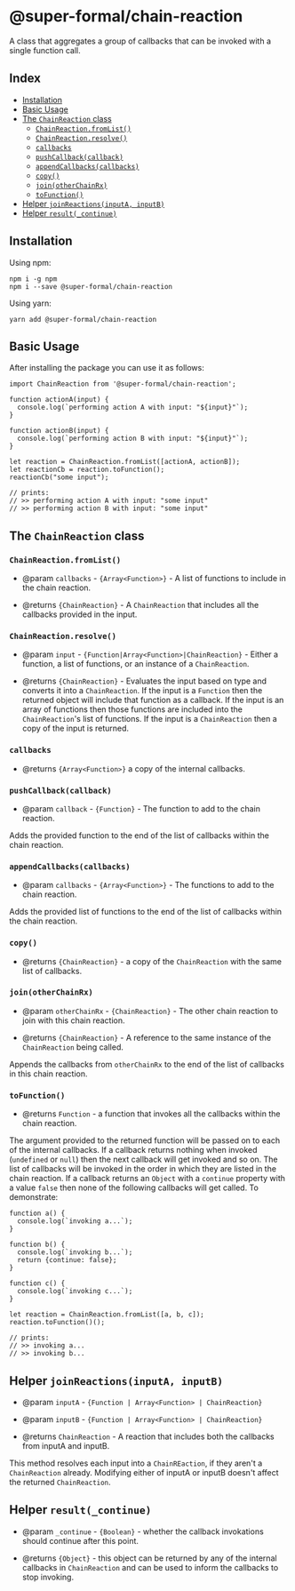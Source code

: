 # @super-formal/chain-reaction

A class that aggregates a group of callbacks that can be invoked with a single function call.

## Index

- [Installation](#installation)
- [Basic Usage](#basic-usage)
- [The `ChainReaction` class](#the-chainreaction-class)
  - [`ChainReaction.fromList()`](#chainreaction-fromlist)
  - [`ChainReaction.resolve()`](#chainreaction-resolve)
  - [`callbacks`](#chainreaction-callbacks)
  - [`pushCallback(callback)`](#chainreaction-pushcallback)
  - [`appendCallbacks(callbacks)`](#chainreaction-appendcallbacks)
  - [`copy()`](#chainreaction-copy)
  - [`join(otherChainRx)`](#chainreaction-join)
  - [`toFunction()`](#chainreaction-tofunction)
- [Helper `joinReactions(inputA, inputB)`](#helper-joinreactions)
- [Helper `result(_continue)`](#helper-result)


## Installation

Using npm:

```
npm i -g npm
npm i --save @super-formal/chain-reaction
```

Using yarn:

```
yarn add @super-formal/chain-reaction
```

## Basic Usage

After installing the package you can use it as follows:

```
import ChainReaction from '@super-formal/chain-reaction';

function actionA(input) {
  console.log(`performing action A with input: "${input}"`);
}

function actionB(input) {
  console.log(`performing action B with input: "${input}"`);
}

let reaction = ChainReaction.fromList([actionA, actionB]);
let reactionCb = reaction.toFunction();
reactionCb("some input");

// prints:
// >> performing action A with input: "some input"
// >> performing action B with input: "some input"
```

## The `ChainReaction` class

### <a id="chainreaction-fromlist"></a> `ChainReaction.fromList()`

- @param `callbacks` - `{Array<Function>}` - A list of functions to include in the chain reaction.

- @returns `{ChainReaction}` - A `ChainReaction` that includes all the callbacks provided in the input.

### <a id="chainreaction-resolve"></a> `ChainReaction.resolve()`

- @param `input` - `{Function|Array<Function>|ChainReaction}` - Either a function, a list of functions, or an instance of a `ChainReaction`.

- @returns `{ChainReaction}` - Evaluates the input based on type and converts it into a `ChainReaction`. If the input is a `Function` then the returned object will include that function as a callback. If the input is an array of functions then those functions are included into the `ChainReaction`'s list of functions. If the input is a `ChainReaction` then a copy of the input is returned.

### <a id="chainreaction-callbacks"></a> `callbacks`

- @returns `{Array<Function>}` a copy of the internal callbacks.

### <a id="chainreaction-pushcallback"></a> `pushCallback(callback)`

- @param `callback` - `{Function}` - The function to add to the chain reaction.

Adds the provided function to the end of the list of callbacks within the chain reaction.

### <a id="chainreaction-appendcallbacks"></a> `appendCallbacks(callbacks)`

- @param `callbacks` - `{Array<Function>}` - The functions to add to the chain reaction.

Adds the provided list of functions to the end of the list of callbacks within the chain reaction.

### <a id="chainreaction-copy"></a> `copy()`

- @returns `{ChainReaction}` - a copy of the `ChainReaction` with the same list of callbacks.

### <a id="chainreaction-join"></a> `join(otherChainRx)`

- @param `otherChainRx` - `{ChainReaction}` - The other chain reaction to join with this chain reaction.

- @returns `{ChainReaction}` - A reference to the same instance of the `ChainReaction` being called.

Appends the callbacks from `otherChainRx` to the end of the list of callbacks in this chain reaction.

### <a id="chainreaction-tofunction"></a> `toFunction()`

- @returns `Function` - a function that invokes all the callbacks within the chain reaction.

The argument provided to the returned function will be passed on to each of the internal callbacks. If a callback returns nothing when invoked (`undefined` or `null`) then the next callback will get invoked and so on. The list of callbacks will be invoked in the order in which they are listed in the chain reaction. If a callback returns an `Object` with a `continue` property with a value `false` then none of the following callbacks will get called. To demonstrate:

```
function a() {
  console.log(`invoking a...`);
}

function b() {
  console.log(`invoking b...`);
  return {continue: false};
}

function c() {
  console.log(`invoking c...`);
}

let reaction = ChainReaction.fromList([a, b, c]);
reaction.toFunction()();

// prints:
// >> invoking a...
// >> invoking b...
```

## <a id="helper-joinreactions"></a> Helper `joinReactions(inputA, inputB)`

- @param `inputA` - `{Function | Array<Function> | ChainReaction}`

- @param `inputB` - `{Function | Array<Function> | ChainReaction}`

- @returns `ChainReaction` - A reaction that includes both the callbacks from inputA and inputB.

This method resolves each input into a `ChainREaction`, if they aren't a `ChainReaction` already. Modifying either of inputA or inputB doesn't affect the returned `ChainReaction`.

## <a id="helper-result"></a> Helper `result(_continue)`

- @param `_continue` - `{Boolean}` - whether the callback invokations should continue after this point.

- @returns `{Object}` - this object can be returned by any of the internal callbacks in `ChainReaction` and can be used to inform the callbacks to stop invoking.
